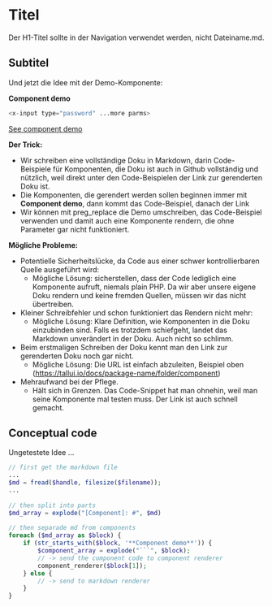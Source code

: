 # Titel

Der H1-Titel sollte in der Navigation verwendet werden, nicht Dateiname.md.

## Subtitel

Und jetzt die Idee mit der Demo-Komponente:

[Component]: #

**Component demo**

```php
<x-input type="password" ...more parms>
```

[See component demo](https://tallui.io/docs/tallui-form-components/inputs/password)

[Component]: #

**Der Trick:**

- Wir schreiben eine vollständige Doku in Markdown, darin Code-Beispiele für Komponenten, die Doku ist auch in Github vollständig und nützlich, weil direkt unter den Code-Beispielen der Link zur gerenderten Doku ist.
- Die Komponenten, die gerendert werden sollen beginnen immer mit **Component demo**, dann kommt das Code-Beispiel, danach der Link
- Wir können mit preg_replace die Demo umschreiben, das Code-Beispiel verwenden und damit auch eine Komponente rendern, die ohne Parameter gar nicht funktioniert.

**Mögliche Probleme:**

- Potentielle Sicherheitslücke, da Code aus einer schwer kontrollierbaren Quelle ausgeführt wird:
  - Mögliche Lösung: sicherstellen, dass der Code lediglich eine Komponente aufruft, niemals plain PHP. Da wir aber unsere eigene Doku rendern und keine fremden Quellen, müssen wir das nicht übertreiben.
- Kleiner Schreibfehler und schon funktioniert das Rendern nicht mehr:
  - Mögliche Lösung: Klare Definition, wie Komponenten in die Doku einzubinden sind. Falls es trotzdem schiefgeht, landet das Markdown unverändert in der Doku. Auch nicht so schlimm.
- Beim erstmaligen Schreiben der Doku kennt man den Link zur gerenderten Doku noch gar nicht.
  - Mögliche Lösung: Die URL ist einfach abzuleiten, Beispiel oben (https://tallui.io/docs/package-name/folder/component)
- Mehraufwand bei der Pflege.
  - Hält sich in Grenzen. Das Code-Snippet hat man ohnehin, weil man seine Komponente mal testen muss. Der Link ist auch schnell gemacht.

## Conceptual code

Ungetestete Idee ...

```php
// first get the markdown file
...
$md = fread($handle, filesize($filename));
...
    
// then split into parts
$md_array = explode("[Component]: #", $md)
    
// then separade md from components
foreach ($md_array as $block) {
    if (str_starts_with($block, '**Component demo**')) {
		$component_array = explode("```", $block);
        // -> send the component code to component renderer
        component_renderer($block[1]);
	} else {
        // -> send to markdown renderer
    }
}

```




